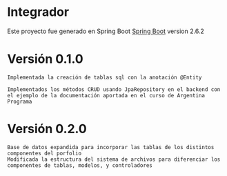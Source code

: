 # Integrador

Este proyecto fue generado en Spring Boot [Spring Boot](https://spring.io/projects/spring-boot) version 2.6.2

# Versión 0.1.0
	
	Implementada la creación de tablas sql con la anotación @Entity
	
	Implementados los métodos CRUD usando JpaRepository en el backend con el ejemplo de la documentación aportada en el curso de Argentina Programa

# Versión 0.2.0

	Base de datos expandida para incorporar las tablas de los distintos componentes del porfolio
	Modificada la estructura del sistema de archivos para diferenciar los componentes de tablas, modelos, y controladores
